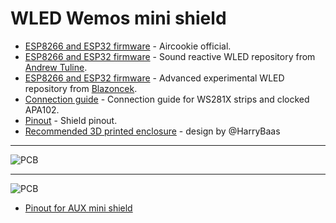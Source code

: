 # WLED Wemos mini shield

- [ESP8266 and ESP32 firmware](https://github.com/srg74/WLED-wemos-shield/tree/master/resources/Firmware/WLED_wemos_shield) -  Aircookie official.
- [ESP8266 and ESP32 firmware](https://github.com/srg74/WLED-wemos-shield/tree/master/resources/Firmware/Sound_reactive) - Sound reactive WLED repository from [Andrew Tuline](https://github.com/atuline/WLED).
- [ESP8266 and ESP32 firmware](https://github.com/srg74/WLED-wemos-shield/tree/master/resources/experimental) - Advanced experimental WLED repository from [Blazoncek](https://github.com/blazoncek/WLED).
- [Connection guide](https://github.com/srg74/WLED-wemos-shield/blob/master/resources/mini_shield/mini_connection_guide_v1.2.pdf) - Connection guide for WS281X strips and clocked APA102.
- [Pinout](https://github.com/srg74/WLED-wemos-shield/blob/master/resources/mini_shield/mini_shield_v1.2_pinout.pdf) - Shield pinout.
- [Recommended 3D printed enclosure](https://www.thingiverse.com/thing:4965917) - design by @HarryBaas

***
![PCB](https://github.com/srg74/WLED-wemos-shield/blob/master/resources/Images/Mini_shield_v1.2.jpg)

***
![PCB](https://github.com/srg74/WLED-wemos-shield/blob/master/resources/Images/Mini_shield_AUX.jpg)

- [Pinout for AUX mini shield](https://github.com/srg74/WLED-wemos-shield/blob/master/resources/mini_shield/aux-shield.md)
